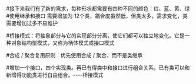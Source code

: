 #接下来我们有了新的需求，每种形状都需要有四种不同的颜色：红、蓝、黄、绿
#使用继承和接口 需要增加为 12个类，耦合度虽然低，但类太多，需求变化，类需要增加过多不易维护

#桥接模式：将抽象部分与它的实现部分分离，使它们都可以独立地变化。它是一种对象结构型模式，又称为柄体模式或接口模式


#合成 / 聚合复用原则：优先使用合成 / 聚合，而不是类继承

#增加一个接口，四个实现类。再已有得类中和接口进行组合关系，已有类可以和 新增得功能类进行自由组合。----桥接模式